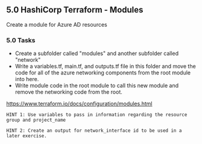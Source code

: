 ## 5.0 HashiCorp Terraform - Modules
Create a module for Azure AD resources

### 5.0 Tasks
* Create a subfolder called "modules" and another subfolder called "network"
* Write a variables.tf, main.tf, and outputs.tf file in this folder and move the code for all of the azure networking components from the root module into here.
* Write module code in the root module to call this new module and remove the networking code from the root.

https://www.terraform.io/docs/configuration/modules.html  

`HINT 1: Use variables to pass in information regarding the resource group and project_name`

`HINT 2: Create an output for network_interface id to be used in a later exercise.`
